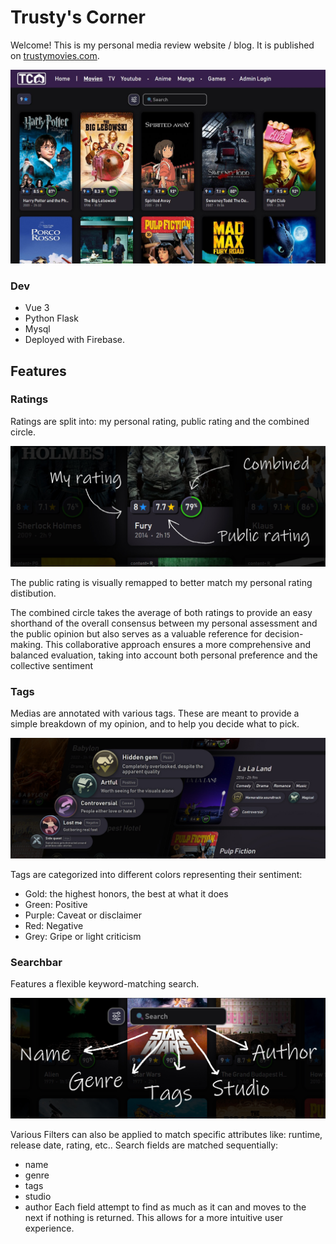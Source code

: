 
# Trusty's Corner
Welcome! This is my personal media review website / blog. It is published on [trustymovies.com](https://trustymovies.com/).

![Screenshot1](https://github.com/TrustyF/Review_website_vue/raw/master/public/home_images/readme_images/readme_screen_2.jpg)

### Dev

* Vue 3
* Python Flask
* Mysql
* Deployed with Firebase.

## Features
### Ratings
Ratings are split into: my personal rating, public rating and the combined circle.

![Screenshot2](https://github.com/TrustyF/Review_website_vue/raw/master/public/home_images/rating_info.jpg)

 The public rating is visually remapped to better match my personal rating distibution.

 The combined circle takes the average of both ratings to provide an easy shorthand of the overall consensus between my personal assessment and the public opinion but also serves as a valuable reference for decision-making. This collaborative approach ensures a more comprehensive and balanced evaluation, taking into account both personal preference and the collective sentiment


### Tags
Medias are annotated with various tags. These are meant to provide a simple breakdown of my opinion, and to help you decide what to pick.

![Screenshot3](https://github.com/TrustyF/Review_website_vue/raw/master/public/home_images/tags_info.jpg)

Tags are categorized into different colors representing their sentiment:

* Gold: the highest honors, the best at what it does
* Green: Positive
* Purple: Caveat or disclaimer
* Red: Negative
* Grey: Gripe or light criticism

### Searchbar
Features a flexible keyword-matching search.

![Screenshot4](https://github.com/TrustyF/Review_website_vue/raw/master/public/home_images/search_info.jpg)

Various Filters can also be applied to match specific attributes like: runtime, release date, rating, etc..
Search fields are matched sequentially:
- name
- genre
- tags
- studio
- author 
Each field attempt to find as much as it can and moves to the next if nothing is returned. This allows for a more intuitive user experience.
